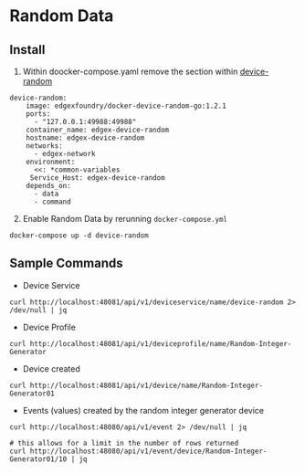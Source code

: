 # Random Data 
## Install 
1. Within doocker-compose.yaml remove the section within [device-random](https://docs.edgexfoundry.org/1.2/examples/Ch-ExamplesRandomDeviceService/) 
```
device-random:
    image: edgexfoundry/docker-device-random-go:1.2.1
    ports:
      - "127.0.0.1:49988:49988"
    container_name: edgex-device-random
    hostname: edgex-device-random
    networks:
      - edgex-network
    environment:
      <<: *common-variables
     Service_Host: edgex-device-random
    depends_on:
      - data
      - command
``` 

2. Enable Random Data by rerunning `docker-compose.yml` 
```
docker-compose up -d device-random
```

## Sample Commands

* Device Service
```
curl http://localhost:48081/api/v1/deviceservice/name/device-random 2> /dev/null | jq 
```

* Device Profile
```
curl http://localhost:48081/api/v1/deviceprofile/name/Random-Integer-Generator
```

* Device created
```
curl http://localhost:48081/api/v1/device/name/Random-Integer-Generator01	
```

* Events (values) created by the random integer generator device
```
curl http://localhost:48080/api/v1/event 2> /dev/null | jq 

# this allows for a limit in the number of rows returned 
curl http://localhost:48080/api/v1/event/device/Random-Integer-Generator01/10 | jq 
```

